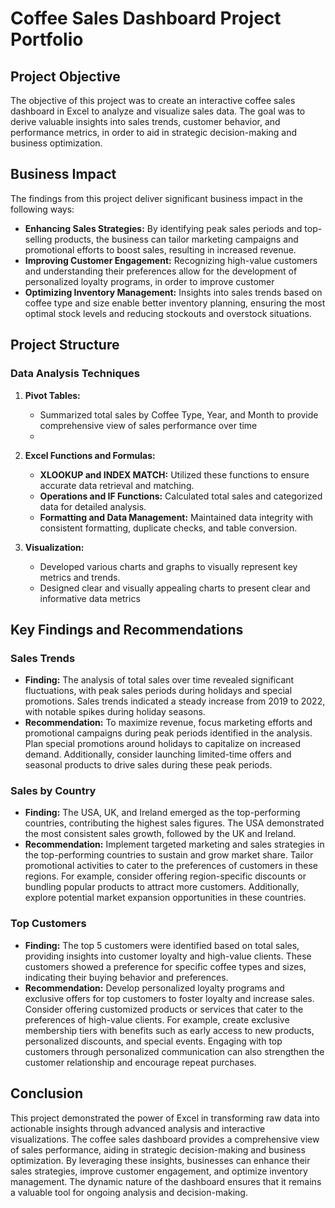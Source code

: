 # Coffee Sales Dashboard Project Portfolio

## Project Objective
The objective of this project was to create an interactive coffee sales dashboard in Excel to analyze and visualize sales data. The goal was to derive valuable insights into sales trends, customer behavior, and performance metrics, in order to aid in strategic decision-making and business optimization.

## Business Impact
The findings from this project deliver significant business impact in the following ways:
- **Enhancing Sales Strategies:** By identifying peak sales periods and top-selling products, the business can tailor marketing campaigns and promotional efforts to boost sales, resulting in increased revenue.
- **Improving Customer Engagement:** Recognizing high-value customers and understanding their preferences allow for the development of personalized loyalty programs, in order to improve customer
- **Optimizing Inventory Management:** Insights into sales trends based on coffee type and size enable better inventory planning, ensuring the most optimal stock levels and reducing stockouts and overstock situations.

## Project Structure
### Data Analysis Techniques
1. **Pivot Tables:**
   - Summarized total sales by Coffee Type, Year, and Month to provide comprehensive view of sales performance over time
   - 
2. **Excel Functions and Formulas:**
   - **XLOOKUP and INDEX MATCH:** Utilized these functions to ensure accurate data retrieval and matching.
   - **Operations and IF Functions:** Calculated total sales and categorized data for detailed analysis.
   - **Formatting and Data Management:** Maintained data integrity with consistent formatting, duplicate checks, and table conversion.

3. **Visualization:**
   - Developed various charts and graphs to visually represent key metrics and trends.
   - Designed clear and visually appealing charts to present clear and informative data metrics

## Key Findings and Recommendations
### Sales Trends
- **Finding:** The analysis of total sales over time revealed significant fluctuations, with peak sales periods during holidays and special promotions. Sales trends indicated a steady increase from 2019 to 2022, with notable spikes during holiday seasons.
- **Recommendation:** To maximize revenue, focus marketing efforts and promotional campaigns during peak periods identified in the analysis. Plan special promotions around holidays to capitalize on increased demand. Additionally, consider launching limited-time offers and seasonal products to drive sales during these peak periods.

### Sales by Country
- **Finding:** The USA, UK, and Ireland emerged as the top-performing countries, contributing the highest sales figures. The USA demonstrated the most consistent sales growth, followed by the UK and Ireland.
- **Recommendation:** Implement targeted marketing and sales strategies in the top-performing countries to sustain and grow market share. Tailor promotional activities to cater to the preferences of customers in these regions. For example, consider offering region-specific discounts or bundling popular products to attract more customers. Additionally, explore potential market expansion opportunities in these countries.

### Top Customers
- **Finding:** The top 5 customers were identified based on total sales, providing insights into customer loyalty and high-value clients. These customers showed a preference for specific coffee types and sizes, indicating their buying behavior and preferences.
- **Recommendation:** Develop personalized loyalty programs and exclusive offers for top customers to foster loyalty and increase sales. Consider offering customized products or services that cater to the preferences of high-value clients. For example, create exclusive membership tiers with benefits such as early access to new products, personalized discounts, and special events. Engaging with top customers through personalized communication can also strengthen the customer relationship and encourage repeat purchases.

## Conclusion
This project demonstrated the power of Excel in transforming raw data into actionable insights through advanced analysis and interactive visualizations. The coffee sales dashboard provides a comprehensive view of sales performance, aiding in strategic decision-making and business optimization. By leveraging these insights, businesses can enhance their sales strategies, improve customer engagement, and optimize inventory management. The dynamic nature of the dashboard ensures that it remains a valuable tool for ongoing analysis and decision-making.

